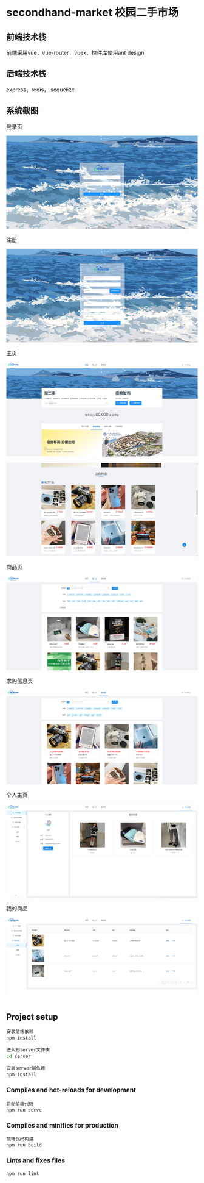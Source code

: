 # secondhand-market 校园二手市场 

## 前端技术栈

前端采用vue，vue-router，vuex，控件库使用ant design

## 后端技术栈

express，redis， sequelize 

## 系统截图

登录页

![](\readmeImg\1.JPG)

注册

![](\readmeImg\2.JPG)

主页

![](\readmeImg\3.JPG)

![](\readmeImg\4.JPG)

商品页

![](\readmeImg\5.JPG)

求购信息页

![](\readmeImg\6.JPG)

个人主页

![](\readmeImg\个人主页.JPG)

我的商品

![](\readmeImg\我的商品.JPG)

## Project setup
```bash
安装前端依赖
npm install
```

```bash
进入到server文件夹
cd server
```

```bash
安装server端依赖
npm install
```



### Compiles and hot-reloads for development

```
启动前端代码
npm run serve
```

### Compiles and minifies for production
```
前端代码构建
npm run build
```

### Lints and fixes files
```
npm run lint
```


